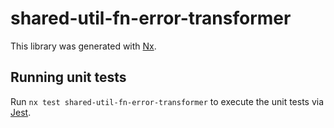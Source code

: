 # shared-util-fn-error-transformer

This library was generated with [Nx](https://nx.dev).

## Running unit tests

Run `nx test shared-util-fn-error-transformer` to execute the unit tests via [Jest](https://jestjs.io).
